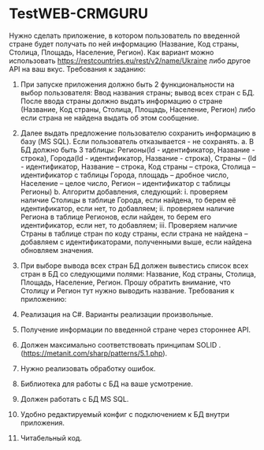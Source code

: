# TestWEB-CRMGURU
Нужно сделать приложение, в котором пользователь по введенной стране будет получать по ней
информацию (Название, Код страны, Столица, Площадь, Население, Регион). Как вариант можно
использовать https://restcountries.eu/rest/v2/name/Ukraine либо другое API на ваш вкус.
Требования к заданию:
1. При запуске приложения должно быть 2 функциональности на выбор пользователя: Ввод
названия страны; вывод всех стран с БД. После ввода страны должно выдать информацию о
стране (Название, Код страны, Столица, Площадь, Население, Регион) либо если страна не
найдена выдать об этом сообщение.
2. Далее выдать предложение пользователю сохранить информацию в базу (MS SQL). Если
пользователь отказывается - не сохранять.
a. В БД должно быть 3 таблицы: Регионы(Id - идентификатор, Название - строка),
Города(Id - идентификатор, Название - строка), Страны – (Id - идентификатор, Название
– строка, Код страны – строка, Столица – идентификатор с таблицы Города, площадь –
дробное число, Население – целое число, Регион – идентификатор с таблицы Регионы)
b. Алгоритм добавления, следующий:
i. проверяем наличие Столицы в таблице Города, если найдена, то берем её
идентификатор, если нет, то добавляем;
ii. проверяем наличие Региона в таблице Регионов, если найден, то берем его
идентификатор, если нет, то добавляем;
iii. Проверяем наличие Страны в таблице стран по коду страны, если
страна не найдена – добавляем с идентификаторами, полученными выше,
если найдена обновляем значения.

3. При выборе вывода всех стран БД должен вывестись список всех стран в БД со следующими
полями: Название, Код страны, Столица, Площадь, Население, Регион. Прошу обратить
внимание, что Столицу и Регион тут нужно выводить название.
Требования к приложению:
1. Реализация на C#. Варианты реализации произвольные.
2. Получение информации по введенной стране через стороннее API.
3. Должен максимально соответствовать принципам SOLID
.(https://metanit.com/sharp/patterns/5.1.php).
4. Нужно реализовать обработку ошибок.
5. Библиотека для работы с БД на ваше усмотрение.
6. Должен работать с БД MS SQL.
7. Удобно редактируемый конфиг с подключением к БД внутри приложения.
8. Читабельный код.
